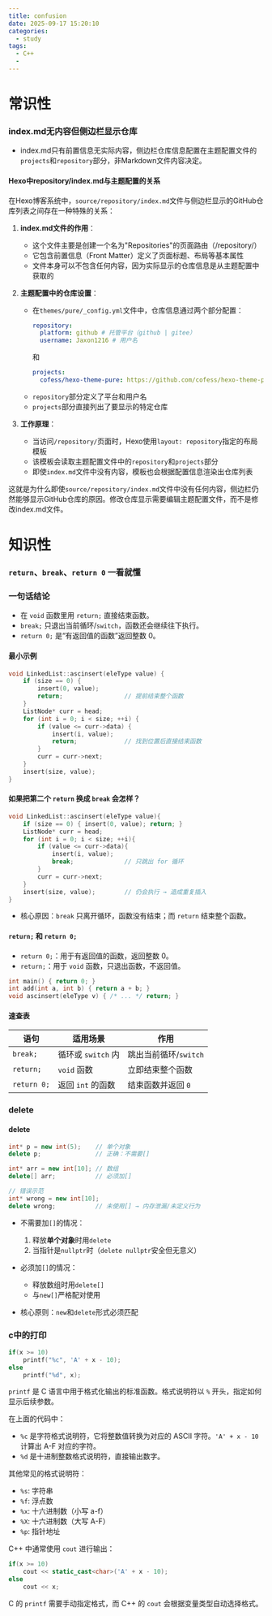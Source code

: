 ```yaml
---
title: confusion
date: 2025-09-17 15:20:10
categories:
  - study
tags:
  - C++
  - 
---
```

# 常识性
### index.md无内容但侧边栏显示仓库
- index.md只有前置信息无实际内容，侧边栏仓库信息配置在主题配置文件的`projects`和`repository`部分，非Markdown文件内容决定。

#### Hexo中repository/index.md与主题配置的关系
在Hexo博客系统中，`source/repository/index.md`文件与侧边栏显示的GitHub仓库列表之间存在一种特殊的关系：

1. **index.md文件的作用**：
   - 这个文件主要是创建一个名为"Repositories"的页面路由（/repository/）
   - 它包含前置信息（Front Matter）定义了页面标题、布局等基本属性
   - 文件本身可以不包含任何内容，因为实际显示的仓库信息是从主题配置中获取的

2. **主题配置中的仓库设置**：
   - 在`themes/pure/_config.yml`文件中，仓库信息通过两个部分配置：
     ```yaml
     repository:
       platform: github # 托管平台（github | gitee）
       username: Jaxon1216 # 用户名
     ```
     和
     ```yaml
     projects:
       cofess/hexo-theme-pure: https://github.com/cofess/hexo-theme-pure
     ```
   - `repository`部分定义了平台和用户名
   - `projects`部分直接列出了要显示的特定仓库

3. **工作原理**：
   - 当访问`/repository/`页面时，Hexo使用`layout: repository`指定的布局模板
   - 该模板会读取主题配置文件中的`repository`和`projects`部分
   - 即使`index.md`文件中没有内容，模板也会根据配置信息渲染出仓库列表

这就是为什么即使`source/repository/index.md`文件中没有任何内容，侧边栏仍然能够显示GitHub仓库的原因。修改仓库显示需要编辑主题配置文件，而不是修改index.md文件。


# 知识性
### `return`、`break`、`return 0` 一看就懂

### 一句话结论

- 在 `void` 函数里用 `return;` 直接结束函数。
- `break;` 只退出当前循环/`switch`，函数还会继续往下执行。
- `return 0;` 是“有返回值的函数”返回整数 0。

#### 最小示例

```cpp
void LinkedList::ascinsert(eleType value) {
    if (size == 0) {
        insert(0, value);
        return;                 // 提前结束整个函数
    }
    ListNode* curr = head;
    for (int i = 0; i < size; ++i) {
        if (value <= curr->data) {
            insert(i, value);
            return;             // 找到位置后直接结束函数
        }
        curr = curr->next;
    }
    insert(size, value);
}
```

#### 如果把第二个 `return` 换成 `break` 会怎样？

```cpp
void LinkedList::ascinsert(eleType value){
    if (size == 0) { insert(0, value); return; }
    ListNode* curr = head;
    for (int i = 0; i < size; ++i){
        if (value <= curr->data){
            insert(i, value);
            break;              // 只跳出 for 循环
        }
        curr = curr->next;
    }
    insert(size, value);        // 仍会执行 → 造成重复插入
}
```

- 核心原因：`break` 只离开循环，函数没有结束；而 `return` 结束整个函数。

####  `return;` 和 `return 0;`

- `return 0;`：用于有返回值的函数，返回整数 0。
- `return;`：用于 `void` 函数，只退出函数，不返回值。

```cpp
int main() { return 0; }
int add(int a, int b) { return a + b; }
void ascinsert(eleType v) { /* ... */ return; }
```

#### 速查表

| 语句        | 适用场景           | 作用                    |
| ----------- | ------------------ | ----------------------- |
| `break;`    | 循环或 `switch` 内 | 跳出当前循环/`switch`   |
| `return;`   | `void` 函数        | 立即结束整个函数        |
| `return 0;` | 返回 `int` 的函数  | 结束函数并返回 `0`      |

### delete

#### delete

```cpp
int* p = new int(5);    // 单个对象
delete p;               // 正确：不需要[]

int* arr = new int[10]; // 数组
delete[] arr;           // 必须加[]

// 错误示范
int* wrong = new int[10];
delete wrong;           // 未使用[] → 内存泄漏/未定义行为
```

- 不需要加`[]`的情况：
  1. 释放**单个对象**时用`delete`
  2. 当指针是`nullptr`时（`delete nullptr`安全但无意义）

- 必须加`[]`的情况：
  - 释放数组时用`delete[]`
  - 与`new[]`严格配对使用

- 核心原则：`new`和`delete`形式必须匹配

### c中的打印
```c
if(x >= 10) 
    printf("%c", 'A' + x - 10);
else 
    printf("%d", x);
```

`printf` 是 C 语言中用于格式化输出的标准函数。格式说明符以 `%` 开头，指定如何显示后续参数。

在上面的代码中：
- `%c` 是字符格式说明符，它将整数值转换为对应的 ASCII 字符。`'A' + x - 10` 计算出 A-F 对应的字符。
- `%d` 是十进制整数格式说明符，直接输出数字。

其他常见的格式说明符：
- `%s`: 字符串
- `%f`: 浮点数
- `%x`: 十六进制数（小写 a-f）
- `%X`: 十六进制数（大写 A-F）
- `%p`: 指针地址

C++ 中通常使用 `cout` 进行输出：
```cpp
if(x >= 10) 
    cout << static_cast<char>('A' + x - 10);
else 
    cout << x;
```

C 的 `printf` 需要手动指定格式，而 C++ 的 `cout` 会根据变量类型自动选择格式。